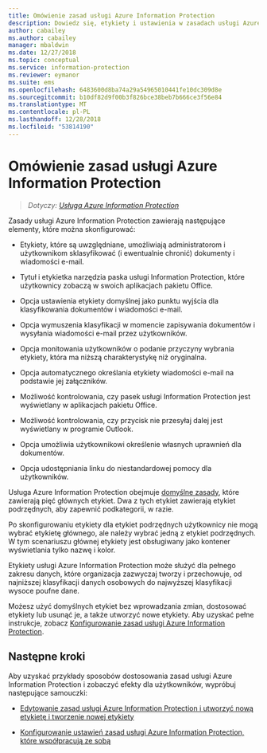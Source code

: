 ```yaml
---
title: Omówienie zasad usługi Azure Information Protection
description: Dowiedz się, etykiety i ustawienia w zasadach usługi Azure Information Protection.
author: cabailey
ms.author: cabailey
manager: mbaldwin
ms.date: 12/27/2018
ms.topic: conceptual
ms.service: information-protection
ms.reviewer: eymanor
ms.suite: ems
ms.openlocfilehash: 6483600d8ba74a29a54965010441fe10dc309d8e
ms.sourcegitcommit: b10df82d9f00b3f826bce38beb7b666ce3f56e84
ms.translationtype: MT
ms.contentlocale: pl-PL
ms.lasthandoff: 12/28/2018
ms.locfileid: "53814190"
---
```

# <a name="overview-of-the-azure-information-protection-policy"></a>Omówienie zasad usługi Azure Information Protection

>*Dotyczy: [Usługa Azure Information Protection](https://azure.microsoft.com/pricing/details/information-protection)*

Zasady usługi Azure Information Protection zawierają następujące elementy, które można skonfigurować:
    
- Etykiety, które są uwzględniane, umożliwiają administratorom i użytkownikom sklasyfikować (i ewentualnie chronić) dokumenty i wiadomości e-mail.

- Tytuł i etykietka narzędzia paska usługi Information Protection, które użytkownicy zobaczą w swoich aplikacjach pakietu Office.

- Opcja ustawienia etykiety domyślnej jako punktu wyjścia dla klasyfikowania dokumentów i wiadomości e-mail.

- Opcja wymuszenia klasyfikacji w momencie zapisywania dokumentów i wysyłania wiadomości e-mail przez użytkowników.

- Opcja monitowania użytkowników o podanie przyczyny wybrania etykiety, która ma niższą charakterystykę niż oryginalna.

- Opcja automatycznego określania etykiety wiadomości e-mail na podstawie jej załączników.

- Możliwość kontrolowania, czy pasek usługi Information Protection jest wyświetlany w aplikacjach pakietu Office.

- Możliwość kontrolowania, czy przycisk nie przesyłaj dalej jest wyświetlany w programie Outlook.

- Opcja umożliwia użytkownikowi określenie własnych uprawnień dla dokumentów.

- Opcja udostępniania linku do niestandardowej pomocy dla użytkowników.

Usługa Azure Information Protection obejmuje [domyślne zasady](configure-policy-default.md), które zawierają pięć głównych etykiet. Dwa z tych etykiet zawierają etykiet podrzędnych, aby zapewnić podkategorii, w razie. 

Po skonfigurowaniu etykiety dla etykiet podrzędnych użytkownicy nie mogą wybrać etykietę głównego, ale należy wybrać jedną z etykiet podrzędnych. W tym scenariuszu głównej etykiety jest obsługiwany jako kontener wyświetlania tylko nazwę i kolor.

Etykiety usługi Azure Information Protection może służyć dla pełnego zakresu danych, które organizacja zazwyczaj tworzy i przechowuje, od najniższej klasyfikacji danych osobowych do najwyższej klasyfikacji wysoce poufne dane. 

Możesz użyć domyślnych etykiet bez wprowadzania zmian, dostosować etykiety lub usunąć je, a także utworzyć nowe etykiety. Aby uzyskać pełne instrukcje, zobacz [Konfigurowanie zasad usługi Azure Information Protection](configure-policy.md).


## <a name="next-steps"></a>Następne kroki

Aby uzyskać przykłady sposobów dostosowania zasad usługi Azure Information Protection i zobaczyć efekty dla użytkowników, wypróbuj następujące samouczki:

- [Edytowanie zasad usługi Azure Information Protection i utworzyć nową etykietę i tworzenie nowej etykiety](infoprotect-quick-start-tutorial.md)

- [Konfigurowanie ustawień zasad usługi Azure Information Protection, które współpracują ze sobą](infoprotect-settings-tutorial.md)
